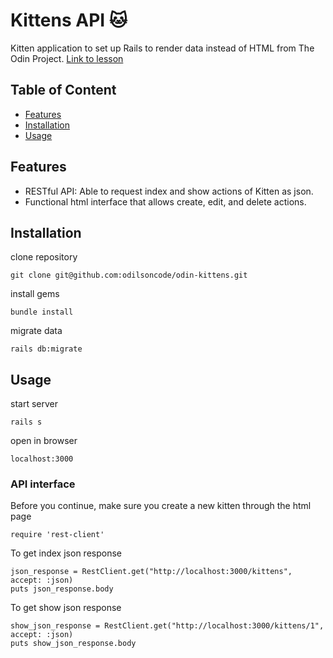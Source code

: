 # Kittens API 🐱

Kitten application to set up Rails to render data instead of HTML from The Odin Project. 
[Link to lesson](https://www.theodinproject.com/lessons/ruby-on-rails-kittens-api#assignment-2)

## Table of Content

- [Features](#features)
- [Installation](#installation)
- [Usage](#usage)

## Features

- RESTful API: Able to request index and show actions of Kitten as json.
- Functional html interface that allows create, edit, and delete actions.

## Installation

clone repository
```
git clone git@github.com:odilsoncode/odin-kittens.git
```

install gems
```
bundle install
```

migrate data
```
rails db:migrate
```

## Usage

start server
```
rails s
```

open in browser
```
localhost:3000
```

### API interface
Before you continue, make sure you create a new kitten through the html page
```
require 'rest-client'
```

To get index json response
```
json_response = RestClient.get("http://localhost:3000/kittens", accept: :json)
puts json_response.body
```

To get show json response
```
show_json_response = RestClient.get("http://localhost:3000/kittens/1", accept: :json)
puts show_json_response.body
```